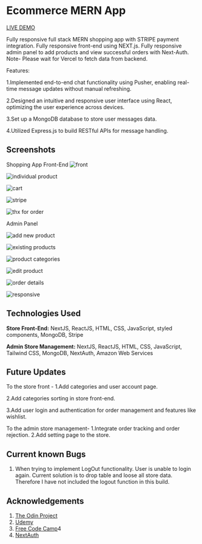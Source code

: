﻿# Ecommerce MERN App

 [LIVE DEMO](https://ecommerce-mern-app-mqcs.vercel.app/)

                   

Fully responsive full stack MERN shopping app with STRIPE payment integration. Fully responsive front-end using NEXT.js. Fully responsive admin panel to add products and view successful orders with Next-Auth. 
Note- Please wait for Vercel to fetch data from backend.

Features:

1.Implemented end-to-end chat functionality using Pusher, enabling real-time message updates without manual refreshing.

2.Designed an intuitive and responsive user interface using React, optimizing the user experience across devices.

3.Set up a MongoDB database to store user messages data.

4.Utilized Express.js to build RESTful APIs for message handling.


## Screenshots

Shopping App Front-End
![front](https://github.com/Tarun-Sachan/mern-whatsapp-api/assets/117214735/6f19e943-65ba-44f9-b89f-b40570d1a9fa)


![individual product](https://github.com/Tarun-Sachan/mern-whatsapp-api/assets/117214735/0efd2e64-05f6-4d97-bf89-0a99666860f9)

![cart](https://github.com/Tarun-Sachan/mern-whatsapp-api/assets/117214735/42b527c3-4469-4912-b92d-3e5a74888841)


![stripe](https://github.com/Tarun-Sachan/mern-whatsapp-api/assets/117214735/0d09d9c3-a645-4988-ac8c-7cd63ed9a4b3)

![thx for order](https://github.com/Tarun-Sachan/mern-whatsapp-api/assets/117214735/9508f97d-55a6-467e-a0d4-4178f6aac372)


Admin Panel

![add new product](https://github.com/Tarun-Sachan/mern-whatsapp-api/assets/117214735/28121417-6af5-4bea-b585-fa3aa3cf6c06)

![existing products](https://github.com/Tarun-Sachan/mern-whatsapp-api/assets/117214735/9192a28f-dd91-46f5-95db-c7a1d44eb663)

![product categories](https://github.com/Tarun-Sachan/mern-whatsapp-api/assets/117214735/e9380f03-9f5e-4111-9399-214f1591ec6d)

![edit product](https://github.com/Tarun-Sachan/mern-whatsapp-api/assets/117214735/41793798-3099-43e9-b8f8-09e3878f3540)

![order details](https://github.com/Tarun-Sachan/mern-whatsapp-api/assets/117214735/4ce3ef30-ff69-408a-a1ac-f453102b2bcb)

![responsive](https://github.com/Tarun-Sachan/mern-whatsapp-api/assets/117214735/6f7daf3e-38b1-4181-b1a1-32991716b879)


## Technologies Used

**Store Front-End:** NextJS, ReactJS, HTML, CSS, JavaScript, styled components, MongoDB, Stripe

**Admin Store Management:** NextJS, ReactJS, HTML, CSS, JavaScript, Tailwind CSS, MongoDB, NextAuth, Amazon Web Services


## Future Updates

To the store front -
1.Add categories and user account page.

2.Add categories sorting in store front-end.

3.Add user login and authentication for order management and features like wishlist.

To the admin store management-
1.Integrate order tracking and order rejection.
2.Add setting page to the store.


## Current known Bugs

1. When trying to implement LogOut functionality. User is unable to login again. Current solution is to drop table and loose all store data. Therefore I have not included the logout function in this build.

## Acknowledgements

 1. [The Odin Project](https://www.theodinproject.com/paths/full-stack-javascript/courses/intermediate-html-and-css)
 2. [Udemy](https://www.udemy.com/course/react-the-complete-guide-incl-redux/)
 3. [Free Code Camp](https://www.youtube.com/@freecodecamp)4
 4. [NextAuth](https://next-auth.js.org/getting-started/introduction)






